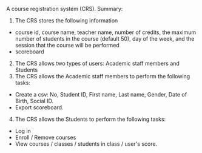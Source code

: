 A course registration system (CRS).
Summary:
1. The CRS stores the following information
- course id, course name, teacher name, number of credits, the maximum number of students  in the course (default 50), day of the week,
and the session that the course will be performed
- scoreboard
2. The CRS allows two types of users: Academic staff members and Students
3. The CRS allows the Academic staff members to perform the following tasks:
- Create a csv: No, Student ID, First name, Last name, Gender, Date of Birth, Social ID.
- Export scoreboard.
4. The CRS allows the Students to perform the following tasks:
- Log in
- Enroll / Remove courses
- View courses / classes / students in class / user's score.
